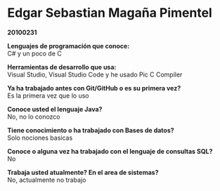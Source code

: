 # Edgar Sebastian Magaña Pimentel
**20100231**


**Lenguajes de programación que conoce:**  
C# y un poco de C

**Herramientas de desarrollo que usa:**  
Visual Studio, Visual Studio Code y he usado Pic C Compiler


**Ya ha trabajado antes con Git/GitHub o es su primera vez?**  
Es la primera vez que lo uso

**Conoce usted el lenguaje Java?**  
No, no lo conozco

**Tiene conocimiento o ha trabajado con Bases de datos?**  
Solo nociones basicas


**Conoce o alguna vez ha trabajado con el lenguaje de consultas SQL?**  
No

**Trabaja usted atualmente? En el area de sistemas?**  
No, actualmente no trabajo
